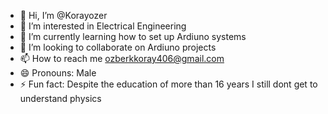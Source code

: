 - 👋 Hi, I’m @Korayozer
- 👀 I’m interested in Electrical Engineering
- 🌱 I’m currently learning how to set up Ardiuno systems
- 💞️ I’m looking to collaborate on Ardiuno projects
- 📫 How to reach me ozberkkoray406@gmail.com
- 😄 Pronouns: Male
- ⚡ Fun fact: Despite the education of more than 16 years I still dont get to understand physics

<!---
Korayozer/Korayozer is a ✨ special ✨ repository because its `README.md` (this file) appears on your GitHub profile.
You can click the Preview link to take a look at your changes.
--->
